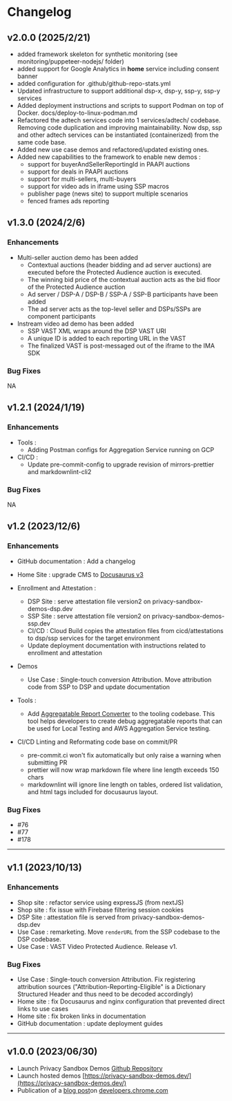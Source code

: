 # Changelog

## v2.0.0 (2025/2/21)

- added framework skeleton for synthetic monitoring (see monitoring/puppeteer-nodejs/ folder)
- added support for Google Analytics in **home** service including consent banner
- added configuration for .github/github-repo-stats.yml
- Updated infrastructure to support additional dsp-x, dsp-y, ssp-y, ssp-y services
- Added deployment instructions and scripts to support Podman on top of Docker. docs/deploy-to-linux-podman.md
- Refactored the adtech services code into 1 services/adtech/ codebase. Removing code duplication and improving maintainability. Now dsp, ssp and
  other adtech services can be instantiated (containerized) from the same code base.
- Added new use case demos and refactored/updated existing ones.
- Added new capabilities to the framework to enable new demos :
  - support for buyerAndSellerReportingId in PAAPI auctions
  - support for deals in PAAPI auctions
  - support for multi-sellers, multi-buyers
  - support for video ads in iframe using SSP macros
  - publisher page (news site) to support multiple scenarios
  - fenced frames ads reporting

## v1.3.0 (2024/2/6)

### Enhancements

- Multi-seller auction demo has been added
  - Contextual auctions (header bidding and ad server auctions) are executed before the Protected Audience auction is executed.
  - The winning bid price of the contextual auction acts as the bid floor of the Protected Audience auction
  - Ad server / DSP-A / DSP-B / SSP-A / SSP-B participants have been added
  - The ad server acts as the top-level seller and DSPs/SSPs are component participants
- Instream video ad demo has been added
  - SSP VAST XML wraps around the DSP VAST URI
  - A unique ID is added to each reporting URL in the VAST
  - The finalized VAST is post-messaged out of the iframe to the IMA SDK

### Bug Fixes

NA

## v1.2.1 (2024/1/19)

### Enhancements

- Tools :
  - Adding Postman configs for Aggregation Service running on GCP
- CI/CD :
  - Update pre-commit-config to upgrade revision of mirrors-prettier and markdownlint-cli2

### Bug Fixes

NA

## v1.2 (2023/12/6)

### Enhancements

- GitHub documentation : Add a changelog
- Home Site : upgrade CMS to [Docusaurus v3](https://docusaurus.io/blog/releases/3.0)
- Enrollment and Attestation :
  - DSP Site : serve attestation file version2 on privacy-sandbox-demos-dsp.dev
  - SSP Site : serve attestation file version2 on privacy-sandbox-demos-ssp.dev
  - CI/CD : Cloud Build copies the attestation files from cicd/attestations to dsp/ssp services for the target environment
  - Update deployment documentation with instructions related to enrollment and attestation
- Demos
  - Use Case : Single-touch conversion Attribution. Move attribution code from SSP to DSP and update documentation
- Tools :

  - Add [Aggregatable Report Converter](https://github.com/privacysandbox/privacy-sandbox-demos/tree/main/tools/aggregatable_report_converter) to the
    tooling codebase. This tool helps developers to create debug aggregatable reports that can be used for Local Testing and AWS Aggregation Service
    testing.

- CI/CD Linting and Reformating code base on commit/PR
  - pre-commit.ci won't fix automatically but only raise a warning when submitting PR
  - prettier will now wrap markdown file where line length exceeds 150 chars
  - markdownlint will ignore line length on tables, ordered list validation, and html tags included for docusaurus layout.

### Bug Fixes

- #76
- #77
- #178

---

## v1.1 (2023/10/13)

### Enhancements

- Shop site : refactor service using expressJS (from nextJS)
- Shop site : fix issue with Firebase filtering session cookies
- DSP Site : attestation file is served from privacy-sandbox-demos-dsp.dev
- Use Case : remarketing. Move `renderURL` from the SSP codebase to the DSP codebase.
- Use Case : VAST Video Protected Audience. Release v1.

### Bug Fixes

- Use Case : Single-touch conversion Attribution. Fix registering attribution sources ("Attribution-Reporting-Eligible" is a Dictionary Structured
  Header and thus need to be decoded accordingly)
- Home site : fix Docusaurus and nginx configuration that prevented direct links to use cases
- Home site : fix broken links in documentation
- GitHub documentation : update deployment guides

---

## v1.0.0 (2023/06/30)

- Launch Privacy Sandbox Demos [Github Repository](https://github.com/privacysandbox/privacy-sandbox-demos)
- Launch hosted demos [https://privacy-sandbox-demos.dev/](https://privacy-sandbox-demos.dev/)
- Publication of a [blog post](https://developer.chrome.com/blog/privacy-sandbox-demos/)on [developers.chrome.com](http://developers.chrome.com/)
